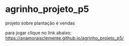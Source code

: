 # agrinho_projeto_p5
projeto sobre plantação  e vendas 


para jogar clique no link abaixo:
https://anamoraisclemente.github.io/agrinho_projeto_p5/
